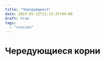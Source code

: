 ```yaml
---
title: "Чередующиеся"
date: 2023-05-22T11:13:37+04:00
draft: true
tags:
  - "russian"
---
```

# Чередующиеся корни

###
